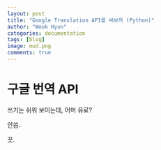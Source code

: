 ```yaml
---
layout: post
title: "Google Translation API를 써보자 (Python)"
author: "Wook Hyun"
categories: documentation
tags: [blog]
image: mud.png
comments: true
---
```


# 구글 번역 API


쓰기는 쉬워 보이는데, 어머 유료?

안씀.

끗.

